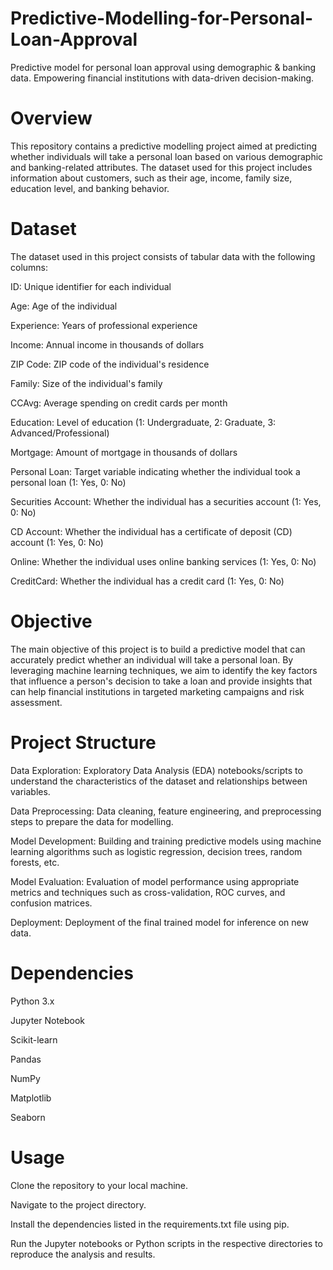 # Predictive-Modelling-for-Personal-Loan-Approval
Predictive model for personal loan approval using demographic &amp; banking data. Empowering financial institutions with data-driven decision-making.

# Overview


This repository contains a predictive modelling project aimed at predicting whether individuals will take a personal loan based on various demographic and banking-related attributes. The dataset used for this project includes information about customers, such as their age, income, family size, education level, and banking behavior.

# Dataset

The dataset used in this project consists of tabular data with the following columns:

ID: Unique identifier for each individual

Age: Age of the individual

Experience: Years of professional experience

Income: Annual income in thousands of dollars

ZIP Code: ZIP code of the individual's residence

Family: Size of the individual's family

CCAvg: Average spending on credit cards per month

Education: Level of education (1: Undergraduate, 2: Graduate, 3: Advanced/Professional)

Mortgage: Amount of mortgage in thousands of dollars

Personal Loan: Target variable indicating whether the individual took a personal loan (1: Yes, 0: No)

Securities Account: Whether the individual has a securities account (1: Yes, 0: No)

CD Account: Whether the individual has a certificate of deposit (CD) account (1: Yes, 0: No)

Online: Whether the individual uses online banking services (1: Yes, 0: No)

CreditCard: Whether the individual has a credit card (1: Yes, 0: No)



# Objective

The main objective of this project is to build a predictive model that can accurately predict whether an individual will take a personal loan. By leveraging machine learning techniques, we aim to identify the key factors that influence a person's decision to take a loan and provide insights that can help financial institutions in targeted marketing campaigns and risk assessment.



# Project Structure

Data Exploration: Exploratory Data Analysis (EDA) notebooks/scripts to understand the characteristics of the dataset and relationships between variables.

Data Preprocessing: Data cleaning, feature engineering, and preprocessing steps to prepare the data for modelling.

Model Development: Building and training predictive models using machine learning algorithms such as logistic regression, decision trees, random forests, etc.

Model Evaluation: Evaluation of model performance using appropriate metrics and techniques such as cross-validation, ROC curves, and confusion matrices.

Deployment: Deployment of the final trained model for inference on new data.



# Dependencies

Python 3.x

Jupyter Notebook

Scikit-learn

Pandas

NumPy

Matplotlib

Seaborn



# Usage

Clone the repository to your local machine.

Navigate to the project directory.

Install the dependencies listed in the requirements.txt file using pip.

Run the Jupyter notebooks or Python scripts in the respective directories to reproduce the analysis and results.

